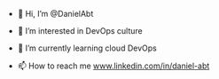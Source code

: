 - 👋 Hi, I’m @DanielAbt
- 👀 I’m interested in DevOps culture
- 🌱 I’m currently learning cloud DevOps

- 📫 How to reach me www.linkedin.com/in/daniel-abt

<!---
DanielAbt/DanielAbt is a ✨ special ✨ repository because its `README.md` (this file) appears on your GitHub profile.
You can click the Preview link to take a look at your changes.
--->
